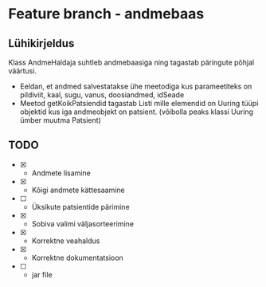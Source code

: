 # Feature branch - andmebaas
## Lühikirjeldus
Klass AndmeHaldaja suhtleb andmebaasiga ning tagastab päringute põhjal väärtusi.
- Eeldan, et andmed salvestatakse ühe meetodiga kus parameetiteks on pildiviit, kaal, sugu, vanus, doosiandmed, idSeade
- Meetod getKoikPatsiendid tagastab Listi mille elemendid on Uuring tüüpi objektid kus iga andmeobjekt on patsient. (võibolla peaks klassi Uuring ümber muutma Patsient)

## TODO
* [x] - Andmete lisamine
* [x] - Kõigi andmete kättesaamine
* [ ] - Üksikute patsientide pärimine
* [x] - Sobiva valimi väljasorteerimine
* [x] - Korrektne veahaldus
* [x] - Korrektne dokumentatsioon
* [ ] - jar file
